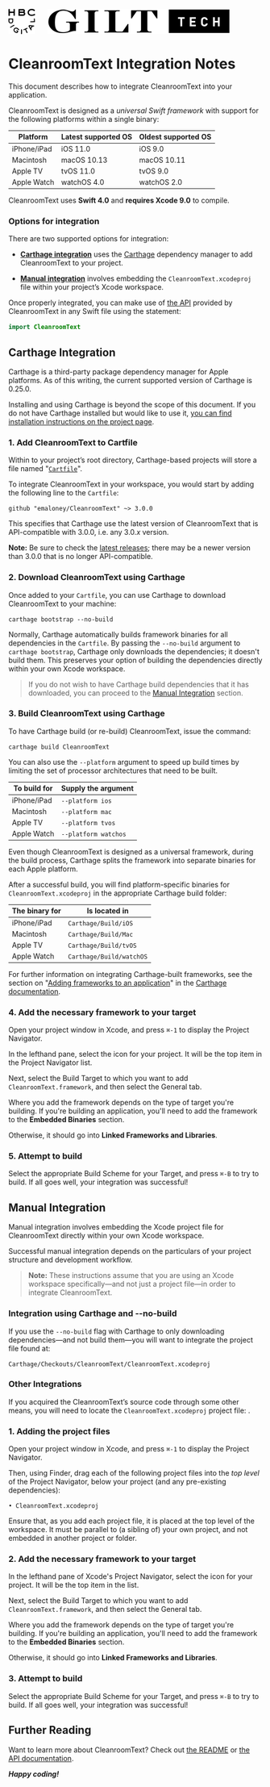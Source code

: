 ![HBC Digital logo](https://raw.githubusercontent.com/gilt/Cleanroom/master/Assets/hbc-digital-logo.png)     
![Gilt Tech logo](https://raw.githubusercontent.com/gilt/Cleanroom/master/Assets/gilt-tech-logo.png)

# CleanroomText Integration Notes

This document describes how to integrate CleanroomText into your application.

CleanroomText is designed as a *universal Swift framework* with support for the following platforms within a single binary:

Platform|Latest supported OS|Oldest supported OS
--------|-------------------|-------------------
iPhone/iPad|iOS 11.0|iOS 9.0
Macintosh|macOS 10.13|macOS 10.11
Apple TV|tvOS 11.0|tvOS 9.0
Apple Watch|watchOS 4.0|watchOS 2.0

CleanroomText uses **Swift 4.0** and **requires Xcode 9.0** to compile.

### Options for integration

There are two supported options for integration:

- **[Carthage integration](#carthage-integration)** uses the [Carthage](https://github.com/Carthage/Carthage) dependency manager to add CleanroomText to your project.

- **[Manual integration](#manual-integration)** involves embedding the `CleanroomText.xcodeproj` file within your project’s Xcode workspace.

Once properly integrated, you can make use of [the API](https://rawgit.com/emaloney/CleanroomText/master/Documentation/API/index.html) provided by CleanroomText in any Swift file using the statement:

```swift
import CleanroomText
```


## Carthage Integration

Carthage is a third-party package dependency manager for Apple platforms. As of this writing, the current supported version of Carthage is 0.25.0.

Installing and using Carthage is beyond the scope of this document. If you do not have Carthage installed but would like to use it, [you can find installation instructions on the project page](https://github.com/Carthage/Carthage#installing-carthage). 

### 1. Add CleanroomText to Cartfile

Within to your project’s root directory, Carthage-based projects will store a file named "[`Cartfile`](https://github.com/Carthage/Carthage/blob/master/Documentation/Artifacts.md#cartfile)".

To integrate CleanroomText in your workspace, you would start by adding the following line to the `Cartfile`:

```
github "emaloney/CleanroomText" ~> 3.0.0
```

This specifies that Carthage use the latest version of CleanroomText that is API-compatible with 3.0.0, i.e. any 3.0.*x* version.

**Note:** Be sure to check the [latest releases](https://github.com/emaloney/CleanroomText/releases); there may be a newer version than 3.0.0 that is no longer API-compatible.

### 2. Download CleanroomText using Carthage

Once added to your `Cartfile`, you can use Carthage to download CleanroomText to your machine:

```
carthage bootstrap --no-build
```

Normally, Carthage automatically builds framework binaries for all dependencies in the `Cartfile`. By passing the `--no-build` argument to `carthage bootstrap`, Carthage only downloads the dependencies; it doesn't build them. This preserves your option of building the dependencies directly within your own Xcode workspace.

> If you do not wish to have Carthage build dependencies that it has downloaded, you can proceed to the [Manual Integration](#manual-integration) section.

### 3. Build CleanroomText using Carthage

To have Carthage build (or re-build) CleanroomText, issue the command:

```
carthage build CleanroomText
```

You can also use the `--platform` argument to speed up build times by limiting the set of processor architectures that need to be built.

To build for|Supply the argument
------------|-------------------
iPhone/iPad|`--platform ios`
Macintosh|`--platform mac`
Apple TV|`--platform tvos`
Apple Watch|`--platform watchos`


Even though CleanroomText is designed as a universal framework, during the build process, Carthage splits the framework into separate binaries for each Apple platform.

After a successful build, you will find platform-specific binaries for `CleanroomText.xcodeproj` in the appropriate Carthage build folder:

The binary for|Is located in
--------------|-------------
iPhone/iPad|`Carthage/Build/iOS`
Macintosh|`Carthage/Build/Mac`
Apple TV|`Carthage/Build/tvOS`
Apple Watch|`Carthage/Build/watchOS`


For further information on integrating Carthage-built frameworks, see the section on "[Adding frameworks to an application](https://github.com/Carthage/Carthage#adding-frameworks-to-an-application)" in the [Carthage documentation](https://github.com/Carthage/Carthage#carthage--).

### 4. Add the necessary framework to your target

Open your project window in Xcode, and press `⌘-1` to display the Project Navigator.

In the lefthand pane, select the icon for your project. It will be the top item in the Project Navigator list.

Next, select the Build Target to which you want to add `CleanroomText.framework`, and then select the General tab.

Where you add the framework depends on the type of target you're building. If you're building an application, you'll need to add the framework to the **Embedded Binaries** section.

Otherwise, it should go into **Linked Frameworks and Libraries**.


### 5. Attempt to build

Select the appropriate Build Scheme for your Target, and press `⌘-B` to try to build. If all goes well, your integration was successful!


## Manual Integration

Manual integration involves embedding the Xcode project file for CleanroomText directly within your own Xcode workspace.

Successful manual integration depends on the particulars of your project structure and development workflow.

> **Note:** These instructions assume that you are using an Xcode workspace specifically—and not just a project file—in order to integrate CleanroomText.

### Integration using Carthage and --no-build

If you use the `--no-build` flag with Carthage to only downloading dependencies—and not build them—you will want to integrate the project file found at:

```
Carthage/Checkouts/CleanroomText/CleanroomText.xcodeproj
```

### Other Integrations

If you acquired the CleanroomText’s source code through some other means, you will need to locate the `CleanroomText.xcodeproj` project file: .

### 1. Adding the project files

Open your project window in Xcode, and press `⌘-1` to display the Project Navigator.

Then, using Finder, drag each of the following project files into the *top level* of the Project Navigator, below your project (and any pre-existing dependencies):

```
• CleanroomText.xcodeproj
```

Ensure that, as you add each project file, it is placed at the top level of the workspace. It must be parallel to (a sibling of) your own project, and not embedded in another project or folder.

### 2. Add the necessary framework to your target

In the lefthand pane of Xcode's Project Navigator, select the icon for your project. It will be the top item in the list.

Next, select the Build Target to which you want to add `CleanroomText.framework`, and then select the General tab.

Where you add the framework depends on the type of target you're building. If you're building an application, you'll need to add the framework to the **Embedded Binaries** section.

Otherwise, it should go into **Linked Frameworks and Libraries**.


### 3. Attempt to build

Select the appropriate Build Scheme for your Target, and press `⌘-B` to try to build. If all goes well, your integration was successful!


## Further Reading

Want to learn more about CleanroomText? Check out [the README](https://github.com/emaloney/CleanroomText/blob/master/README.md) or [the API documentation](https://rawgit.com/emaloney/CleanroomText/master/Documentation/API/index.html).

**_Happy coding!_**
